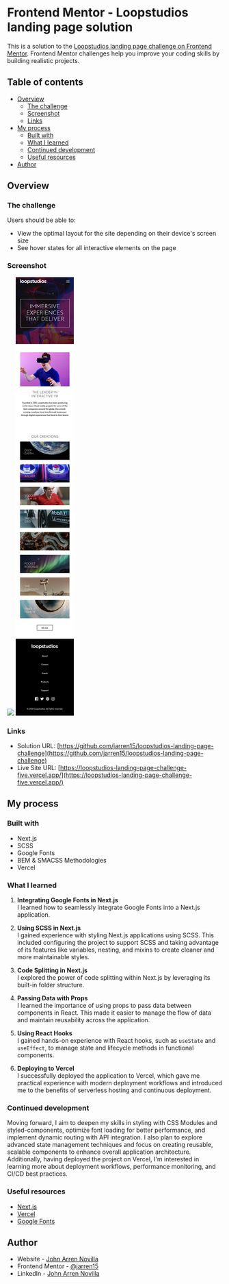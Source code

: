 # Frontend Mentor - Loopstudios landing page solution

This is a solution to the [Loopstudios landing page challenge on Frontend Mentor](https://www.frontendmentor.io/challenges/loopstudios-landing-page-N88J5Onjw). Frontend Mentor challenges help you improve your coding skills by building realistic projects.

## Table of contents

- [Overview](#overview)
  - [The challenge](#the-challenge)
  - [Screenshot](#screenshot)
  - [Links](#links)
- [My process](#my-process)
  - [Built with](#built-with)
  - [What I learned](#what-i-learned)
  - [Continued development](#continued-development)
  - [Useful resources](#useful-resources)
- [Author](#author)

## Overview

### The challenge

Users should be able to:

- View the optimal layout for the site depending on their device's screen size
- See hover states for all interactive elements on the page

### Screenshot

![](./screenshot_desktop.png)
![](./screenshot_mobile.png)

### Links

- Solution URL: [https://github.com/jarren15/loopstudios-landing-page-challenge](https://github.com/jarren15/loopstudios-landing-page-challenge)
- Live Site URL: [https://loopstudios-landing-page-challenge-five.vercel.app/](https://loopstudios-landing-page-challenge-five.vercel.app/)

## My process

### Built with

- Next.js
- SCSS
- Google Fonts
- BEM & SMACSS Methodologies
- Vercel

### What I learned

1. **Integrating Google Fonts in Next.js**  
   I learned how to seamlessly integrate Google Fonts into a Next.js application.

2. **Using SCSS in Next.js**  
   I gained experience with styling Next.js applications using SCSS. This included configuring the project to support SCSS and taking advantage of its features like variables, nesting, and mixins to create cleaner and more maintainable styles.

3. **Code Splitting in Next.js**  
   I explored the power of code splitting within Next.js by leveraging its built-in folder structure.

4. **Passing Data with Props**  
   I learned the importance of using props to pass data between components in React. This made it easier to manage the flow of data and maintain reusability across the application.

5. **Using React Hooks**  
   I gained hands-on experience with React hooks, such as `useState` and `useEffect`, to manage state and lifecycle methods in functional components.

6. **Deploying to Vercel**  
   I successfully deployed the application to Vercel, which gave me practical experience with modern deployment workflows and introduced me to the benefits of serverless hosting and continuous deployment.

### Continued development

Moving forward, I aim to deepen my skills in styling with CSS Modules and styled-components, optimize font loading for better performance, and implement dynamic routing with API integration. I also plan to explore advanced state management techniques and focus on creating reusable, scalable components to enhance overall application architecture. Additionally, having deployed the project on Vercel, I'm interested in learning more about deployment workflows, performance monitoring, and CI/CD best practices.

### Useful resources

- [Next.js](https://nextjs.org/)
- [Vercel](vercel.com)
- [Google Fonts](https://fonts.google.com/)

## Author

- Website - [John Arren Novilla](https://jarrendevs.webflow.io/)
- Frontend Mentor - [@jarren15](https://www.frontendmentor.io/profile/jarren15)
- LinkedIn - [John Arren Novilla](https://www.linkedin.com/in/john-arren-novilla-bb815b160/)
